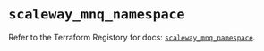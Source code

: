 # `scaleway_mnq_namespace`

Refer to the Terraform Registory for docs: [`scaleway_mnq_namespace`](https://registry.terraform.io/providers/scaleway/scaleway/2.31.0/docs/resources/mnq_namespace).
